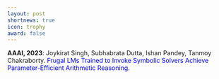 ```yaml
---
layout: post
shortnews: true
icon: trophy
award: false
---
```



<b>AAAI, 2023</b>: Joykirat Singh, Subhabrata Dutta, Ishan Pandey, Tanmoy Chakraborty. <font color="blue">Frugal LMs Trained to Invoke Symbolic Solvers Achieve Parameter-Efficient Arithmetic Reasoning.</font>

